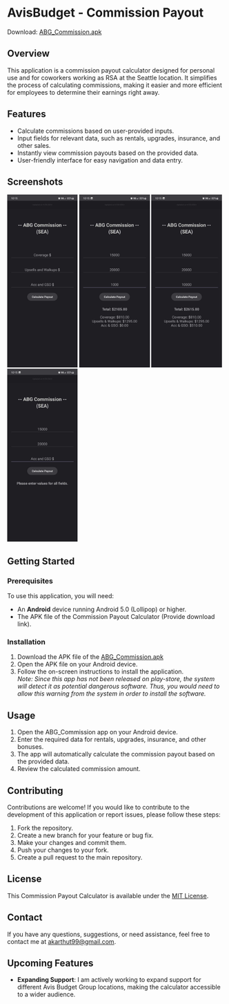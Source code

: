 # AvisBudget - Commission Payout

Download: [ABG_Commission.apk](ABG_Commission.apk)

## Overview

This application is a commission payout calculator designed for personal use and for coworkers working as RSA at the Seattle location. It simplifies the process of calculating commissions, making it easier and more efficient for employees to determine their earnings right away.

## Features

- Calculate commissions based on user-provided inputs.
- Input fields for relevant data, such as rentals, upgrades, insurance, and other sales.
- Instantly view commission payouts based on the provided data.
- User-friendly interface for easy navigation and data entry.

## Screenshots
<img src="Assets/Screenshots/0.jpg" height="400" /> <img src="Assets/Screenshots/1.jpg" height="400" /> <img src="Assets/Screenshots/2.jpg" height="400" /> <img src="Assets/Screenshots/3.jpg" height="400" />

## Getting Started

### Prerequisites

To use this application, you will need:

- An **Android** device running Android 5.0 (Lollipop) or higher.
- The APK file of the Commission Payout Calculator (Provide download link).

### Installation

1. Download the APK file of the [ABG_Commission.apk](ABG_Commission.apk)
2. Open the APK file on your Android device.
3. Follow the on-screen instructions to install the application.
<br>*Note: Since this app has not been released on play-store, the system will detect it as potential dangerous software. Thus, you would need to allow this warning from the system in order to install the software.*

## Usage

1. Open the ABG_Commission app on your Android device.
2. Enter the required data for rentals, upgrades, insurance, and other bonuses.
3. The app will automatically calculate the commission payout based on the provided data.
4. Review the calculated commission amount.

## Contributing

Contributions are welcome! If you would like to contribute to the development of this application or report issues, please follow these steps:

1. Fork the repository.
2. Create a new branch for your feature or bug fix.
3. Make your changes and commit them.
4. Push your changes to your fork.
5. Create a pull request to the main repository.

## License

This Commission Payout Calculator is available under the [MIT License](LICENSE).

## Contact

If you have any questions, suggestions, or need assistance, feel free to contact me at [akarthut99@gmail.com](mailto:akarthut99@gmail.com).

## Upcoming Features

- **Expanding Support**: I am actively working to expand support for different Avis Budget Group locations, making the calculator accessible to a wider audience.
